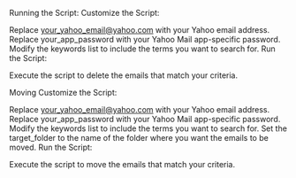 Running the Script:
Customize the Script:

Replace your_yahoo_email@yahoo.com with your Yahoo email address.
Replace your_app_password with your Yahoo Mail app-specific password.
Modify the keywords list to include the terms you want to search for.
Run the Script:

Execute the script to delete the emails that match your criteria.

Moving
Customize the Script:

Replace your_yahoo_email@yahoo.com with your Yahoo email address.
Replace your_app_password with your Yahoo Mail app-specific password.
Modify the keywords list to include the terms you want to search for.
Set the target_folder to the name of the folder where you want the emails to be moved.
Run the Script:

Execute the script to move the emails that match your criteria.